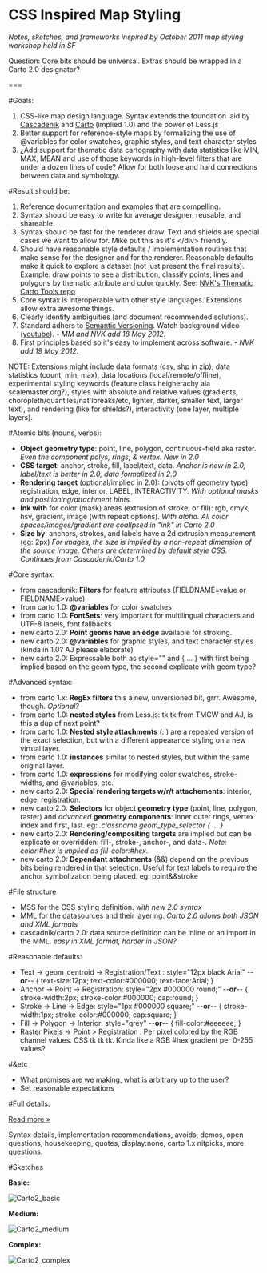 CSS Inspired Map Styling
=====================

_Notes, sketches, and frameworks inspired by October 2011 map styling workshop held in SF_

Question: Core bits should be universal. Extras should be wrapped in a Carto 2.0 designator?

===

#Goals:

1. CSS-like map design language. Syntax extends the foundation laid by [Cascadenik](https://github.com/mapnik/Cascadenik/wiki/Dictionary) and [Carto](https://github.com/mapbox/carto) (implied 1.0) and the power of Less.js
2. Better support for reference-style maps by formalizing the use of @variables for color swatches, graphic styles, and text character styles
3. ¿Add support for thematic data cartography with data statistics like MIN, MAX, MEAN and use of those keywords in high-level filters that are under a dozen lines of code? Allow for both loose and hard connections between data and symbology.


#Result should be:

1. Reference documentation and examples that are compelling.
2. Syntax should be easy to write for average designer, reusable, and shareable. 
3. Syntax should be fast for the renderer draw. Text and shields are special cases we want to allow for. Mike put this as it's &#60;/div&#62; friendly.
4. Should have reasonable style defaults / implementation routines that make sense for the designer and for the renderer. Reasonable defaults make it quick to explore a dataset (not just present the final results). Example: draw points to see a distribution, classify points, lines and polygons by thematic attribute and color quickly. See: [NVK's Thematic Carto Tools repo](https://github.com/nvkelso/thematic-carto-tools)
5. Core syntax is interoperable with other style languages. Extensions allow extra awesome things. 
6. Clearly identify ambiguities (and document recommended solutions).
7. Standard adhers to [Semantic Versioning](http://semver.org/). Watch background video ([youtube](http://www.youtube.com/watch?v=k2h2lvhzMDc)). _- MM and NVK add 18 May 2012._
8. First principles based so it's easy to implement across software. _- NVK add 19 May 2012._

NOTE: Extensions might include data formats (csv, shp in zip), data statistics (count, min, max), data locations (local/remote/offline), experimental styling keywords (feature class heigherachy ala scalemaster.org?), styles with absolute and relative values (gradients, choropleth/quantiles/nat'lbreaks/etc, lighter, darker, smaller text, larger text), and rendering (like for shields?), interactivity (one layer, multiple layers).


#Atomic bits (nouns, verbs):

* **Object geometry type**: point, line, polygon, continuous-field aka raster. _Even the component polys, rings, & vertex. New in 2.0_
* **CSS target**: anchor, stroke, fill, label/text, data. _Anchor is new in 2.0, label/text is better in 2.0, data formalized in 2.0_
* **Rendering target** (optional/implied in 2.0): (pivots off geometry type) registration, edge, interior, LABEL, INTERACTIVITY. _With optional masks and positioning/attachment hints._
* **Ink with** for color (mask) areas (extrusion of stroke, or fill): rgb, cmyk, hsv, gradient, image (with repeat options). _With alpha. All color spaces/images/gradient are coallpsed in "ink" in Carto 2.0_
* **Size by**: anchors, strokes, and labels have a 2d extrusion measurement (eg: 2px) _For images, the size is implied by a non-repeat dimension of the source image. Others are determined by default style CSS. Continues from Cascadenik/Carto 1.0_


#Core syntax:

* from cascadenik: **Filters** for feature attributes (FIELDNAME=value or FIELDNAME>value)
* from carto  1.0: **@variables** for color swatches
* from carto  1.0: **FontSets**: very important for multilingual characters and UTF-8 labels, font fallbacks
* new  carto  2.0: **Point geoms have an edge** available for stroking.
* new  carto  2.0: **@variables** for graphic styles, and text character styles (kinda in 1.0? AJ please elaborate)
* new  carto  2.0: Expressable both as style="" and { ... } with first being implied based on the geom type, the second explicate with geom type?

#Advanced syntax:

* from carto  1.x: **RegEx filters** this a new, unversioned bit, grrr. Awesome, though. _Optional?_
* from carto  1.0: **nested styles** from Less.js: tk tk from TMCW and AJ, is this a dup of next point?
* from carto  1.0: **Nested style attachments** (::) are a repeated version of the exact selection, but with a different appearance styling on a new virtual layer.
* from carto  1.0: **instances** similar to nested styles, but within the same original layer. 
* from carto  1.0: **expressions** for modifying color swatches, stroke-widths, and @variables, etc.
* new  carto  2.0: **Special rendering targets w/r/t attachements**: interior, edge, registration.
* new  carto  2.0: **Selectors** for object **geometry type** (point, line, polygon, raster) and _advanced_ **geometry components**: inner outer rings, vertex index and first, last. eg: _.classname geom_type_selector { ... }_
* new  carto  2.0: **Rendering/compositing targets** are implied but can be explicate or overridden: fill-, stroke-, anchor-, and data-. _Note: color:#hex is implied as fill-color:#hex._
* new  carto  2.0: **Dependant attachments** (&&) depend on the previous bits being rendered in that selection. Useful for text labels to require the anchor symbolization being placed. eg: point&&stroke


#File structure

* MSS for the CSS styling definition. _with new 2.0 syntax_
* MML for the datasources and their layering. _Carto 2.0 allows both JSON and XML formats_
* cascadnik/carto 2.0: data source definition can be inline or an import in the MML. _easy in XML format, harder in JSON?_


#Reasonable defaults:

* Text -> geom_centroid -> Registration/Text : style="12px black Arial" --**or**-- { text-size:12px; text-color:#000000; text-face:Arial; }
* Anchor -> Point -> Registration: style="2px #000000 round;" --**or**-- { stroke-width:2px; stroke-color:#000000; cap:round; }
* Stroke -> Line -> Edge: style="1px #000000 square;" --**or**-- { stroke-width:1px; stroke-color:#000000; cap:square; }
* Fill -> Polygon -> Interior: style="grey" --**or**-- { fill-color:#eeeeee; }
* Raster Pixels -> Point > Registration : Per pixel colored by the RGB channel values. CSS tk tk tk. Kinda like a RGB #hex gradient per 0-255 values?


#&etc

* What promises are we making, what is arbitrary up to the user?
* Set reasonable expectations


#Full details:

[Read more »](https://github.com/nvkelso/carto-css-map-styling/blob/master/full_details.md)

Syntax details, implementation recommendations, avoids, demos, open questions, housekeeping, quotes, display:none, carto 1.x nitpicks, more questions.


#Sketches

**Basic:**

![Carto2_basic](https://github.com/nvkelso/carto-css-map-styling/raw/master/images/carto_simple.png)

**Medium:**

![Carto2_medium](https://github.com/nvkelso/carto-css-map-styling/raw/master/images/carto_medium.png)

**Complex:**

![Carto2_complex](https://github.com/nvkelso/carto-css-map-styling/raw/master/images/carto_complex.png)